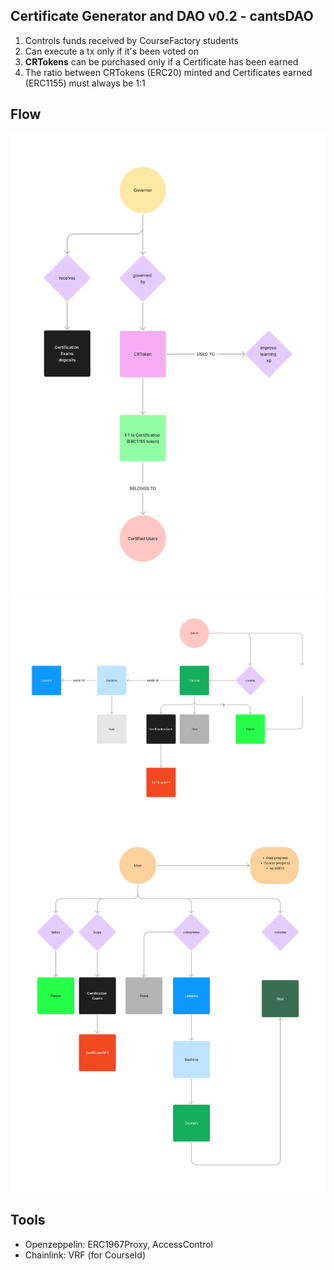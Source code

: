 ## Certificate Generator and DAO v0.2 - cantsDAO

1. Controls funds received by CourseFactory students
2. Can execute a tx only if it's been voted on
3. **CRTokens** can be purchased only if a Certificate has been earned
4. The ratio between CRTokens (ERC20) minted and Certificates earned (ERC1155) must always be 1:1

## Flow
<img src="img/flow_general.png" alt="DAO" width="600"/>
<img src="img/course_factory.png" alt="Factory" width="600"/>
<img src="img/student_path.png" alt="StudentPath" width="600"/>

## Tools
- Openzeppelin: ERC1967Proxy, AccessControl
- Chainlink: VRF (for CourseId)